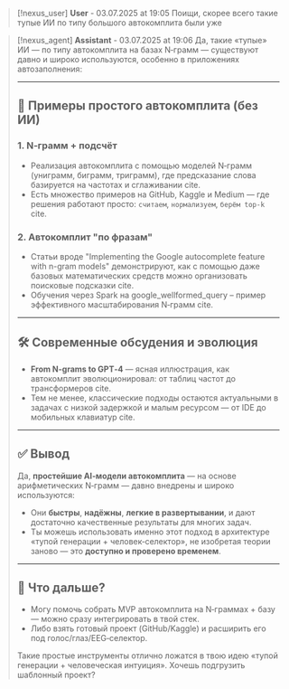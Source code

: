 >[!nexus_user] **User** - 03.07.2025 at 19:05
> Поищи, скорее всего такие тупые ИИ по типу большого автокомплита были уже
<!-- UID: cf2b80f1-63aa-49fc-9674-857c9de8dd02 -->




>[!nexus_agent] **Assistant** - 03.07.2025 at 19:06
> Да, такие «тупые» ИИ — по типу автокомплита на базах N‑грамм — существуют давно и широко используются, особенно в приложениях автозаполнения:
> 
> ---
> 
> ## 🔁 Примеры простого автокомплита (без ИИ)
> 
> ### 1. **N‑грамм + подсчёт** 
> - Реализация автокомплита с помощью моделей N‑грамм (униграмм, биграмм, триграмм), где предсказание слова базируется на частотах и сглаживании cite. 
> - Есть множество примеров на GitHub, Kaggle и Medium — где решения работают просто: `считаем`, `нормализуем`, `берём top‑k` cite.
> 
> ### 2. **Автокомплит "по фразам"** 
> - Статьи вроде "Implementing the Google autocomplete feature with n-gram models" демонстрируют, как с помощью даже базовых математических средств можно организовать поисковые подсказки cite. 
> - Обучения через Spark на google_wellformed_query – пример эффективного масштабирования N‑грамм cite.
> 
> ---
> 
> ## 🛠 Современные обсудения и эволюция
> 
> - **From N-grams to GPT‑4** — ясная иллюстрация, как автокомплит эволюционировал: от таблиц частот до трансформеров cite. 
> - Тем не менее, классические подходы остаются актуальными в задачах с низкой задержкой и малым ресурсом — от IDE до мобильных клавиатур cite.
> 
> ---
> 
> ## ✅ Вывод
> 
> Да, **простейшие AI‑модели автокомплита** — на основе арифметических N‑грамм — давно внедрены и широко используются:
> 
> - Они **быстры**, **надёжны**, **легкие в развертывании**, и дают достаточно качественные результаты для многих задач.
> - Ты можешь использовать именно этот подход в архитектуре «тупой генерации + человек‑селектор», не изобретая теории заново — это **доступно и проверено временем**.
> 
> ---
> 
> ## 🧭 Что дальше?
> 
> - Могу помочь собрать MVP автокомплита на N‑граммах + базу — можно сразу интегрировать в твой стек.
> - Либо взять готовый проект (GitHub/Kaggle) и расширить его под голос/глаз/EEG‑селектор.
> 
> Такие простые инструменты отлично ложатся в твою идею «тупой генерации + человеческая интуиция». Хочешь подгрузить шаблонный проект?
<!-- UID: 4040deb9-e176-42bb-a0d3-9a645232ce38 -->